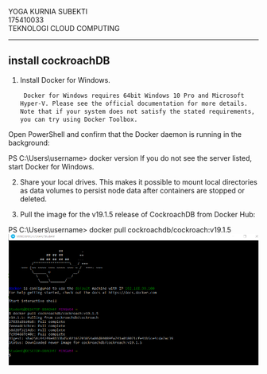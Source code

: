 YOGA KURNIA SUBEKTI  
175410033  
TEKNOLOGI CLOUD COMPUTING 
***  
 
## install cockroachDB
1. Install Docker for Windows.

        Docker for Windows requires 64bit Windows 10 Pro and Microsoft Hyper-V. Please see the official documentation for more details. Note that if your system does not satisfy the stated requirements, you can try using Docker Toolbox.
Open PowerShell and confirm that the Docker daemon is running in the background:


PS C:\Users\username> docker version
If you do not see the server listed, start Docker for Windows.

2. Share your local drives. This makes it possible to mount local directories as data volumes to persist node data after containers are stopped or deleted.

3. Pull the image for the v19.1.5 release of CockroachDB from Docker Hub:

PS C:\Users\username> docker pull cockroachdb/cockroach:v19.1.5
![1](image/1.png)


